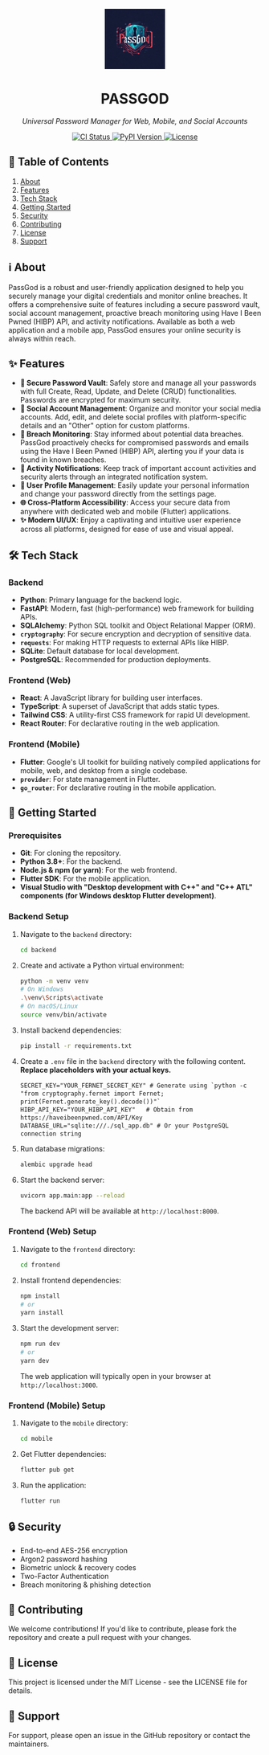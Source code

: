 <!-- ====================================== -->
<!--             🚀 PASSGOD README           -->
<!-- ====================================== -->

<p align="center">
  <img src="docs/assets/passgod-logo.png" alt="PASSGOD Logo" width="120" />
</p>
<h1 align="center">PASSGOD</h1>
<p align="center"><em>Universal Password Manager for Web, Mobile, and Social Accounts</em></p>

<p align="center">
  <a href="https://github.com/your-org/passgod/actions">
    <img src="https://img.shields.io/github/actions/workflow/status/your-org/passgod/ci.yml?branch=main&style=for-the-badge" alt="CI Status" />
  </a>
  <a href="https://pypi.org/project/passgod/">
    <img src="https://img.shields.io/pypi/v/passgod?style=for-the-badge" alt="PyPI Version" />
  </a>
  <a href="https://github.com/your-org/passgod/blob/main/LICENSE">
    <img src="https://img.shields.io/github/license/your-org/passgod?style=for-the-badge" alt="License" />
  </a>
</p>

## 📖 Table of Contents

1. [About](#ℹ️-about)
2. [Features](#✨-features)
3. [Tech Stack](#🛠️-tech-stack)
4. [Getting Started](#🚀-getting-started)
5. [Security](#🔒-security)
6. [Contributing](#🤝-contributing)
7. [License](#📄-license)
8. [Support](#💬-support)

## ℹ️ About
PassGod is a robust and user-friendly application designed to help you securely manage your digital credentials and monitor online breaches. It offers a comprehensive suite of features including a secure password vault, social account management, proactive breach monitoring using Have I Been Pwned (HIBP) API, and activity notifications. Available as both a web application and a mobile app, PassGod ensures your online security is always within reach.

## ✨ Features
- **🔐 Secure Password Vault**: Safely store and manage all your passwords with full Create, Read, Update, and Delete (CRUD) functionalities. Passwords are encrypted for maximum security.
- **📱 Social Account Management**: Organize and monitor your social media accounts. Add, edit, and delete social profiles with platform-specific details and an "Other" option for custom platforms.
- **🚨 Breach Monitoring**: Stay informed about potential data breaches. PassGod proactively checks for compromised passwords and emails using the Have I Been Pwned (HIBP) API, alerting you if your data is found in known breaches.
- **🔔 Activity Notifications**: Keep track of important account activities and security alerts through an integrated notification system.
- **👤 User Profile Management**: Easily update your personal information and change your password directly from the settings page.
- **🌐 Cross-Platform Accessibility**: Access your secure data from anywhere with dedicated web and mobile (Flutter) applications.
- **✨ Modern UI/UX**: Enjoy a captivating and intuitive user experience across all platforms, designed for ease of use and visual appeal.

## 🛠️ Tech Stack

### Backend
- **Python**: Primary language for the backend logic.
- **FastAPI**: Modern, fast (high-performance) web framework for building APIs.
- **SQLAlchemy**: Python SQL toolkit and Object Relational Mapper (ORM).
- **`cryptography`**: For secure encryption and decryption of sensitive data.
- **`requests`**: For making HTTP requests to external APIs like HIBP.
- **SQLite**: Default database for local development.
- **PostgreSQL**: Recommended for production deployments.

### Frontend (Web)
- **React**: A JavaScript library for building user interfaces.
- **TypeScript**: A superset of JavaScript that adds static types.
- **Tailwind CSS**: A utility-first CSS framework for rapid UI development.
- **React Router**: For declarative routing in the web application.

### Frontend (Mobile)
- **Flutter**: Google's UI toolkit for building natively compiled applications for mobile, web, and desktop from a single codebase.
- **`provider`**: For state management in Flutter.
- **`go_router`**: For declarative routing in the mobile application.

## 🚀 Getting Started

### Prerequisites
- **Git**: For cloning the repository.
- **Python 3.8+**: For the backend.
- **Node.js & npm (or yarn)**: For the web frontend.
- **Flutter SDK**: For the mobile application.
- **Visual Studio with "Desktop development with C++" and "C++ ATL" components (for Windows desktop Flutter development)**.

### Backend Setup

1. Navigate to the `backend` directory:
   ```bash
   cd backend
   ```
2. Create and activate a Python virtual environment:
   ```bash
   python -m venv venv
   # On Windows
   .\venv\Scripts\activate
   # On macOS/Linux
   source venv/bin/activate
   ```
3. Install backend dependencies:
   ```bash
   pip install -r requirements.txt
   ```
4. Create a `.env` file in the `backend` directory with the following content. **Replace placeholders with your actual keys.**
   ```env
   SECRET_KEY="YOUR_FERNET_SECRET_KEY" # Generate using `python -c "from cryptography.fernet import Fernet; print(Fernet.generate_key().decode())"`
   HIBP_API_KEY="YOUR_HIBP_API_KEY"   # Obtain from https://haveibeenpwned.com/API/Key
   DATABASE_URL="sqlite:///./sql_app.db" # Or your PostgreSQL connection string
   ```
5. Run database migrations:
   ```bash
   alembic upgrade head
   ```
6. Start the backend server:
   ```bash
   uvicorn app.main:app --reload
   ```
   The backend API will be available at `http://localhost:8000`.

### Frontend (Web) Setup

1. Navigate to the `frontend` directory:
   ```bash
   cd frontend
   ```
2. Install frontend dependencies:
   ```bash
   npm install
   # or
   yarn install
   ```
3. Start the development server:
   ```bash
   npm run dev
   # or
   yarn dev
   ```
   The web application will typically open in your browser at `http://localhost:3000`.

### Frontend (Mobile) Setup

1. Navigate to the `mobile` directory:
   ```bash
   cd mobile
   ```
2. Get Flutter dependencies:
   ```bash
   flutter pub get
   ```
3. Run the application:
   ```bash
   flutter run
   ```

## 🔒 Security
- End-to-end AES-256 encryption
- Argon2 password hashing
- Biometric unlock & recovery codes
- Two-Factor Authentication
- Breach monitoring & phishing detection

## 🤝 Contributing
We welcome contributions! If you'd like to contribute, please fork the repository and create a pull request with your changes.

## 📄 License
This project is licensed under the MIT License - see the LICENSE file for details.

## 💬 Support
For support, please open an issue in the GitHub repository or contact the maintainers.
